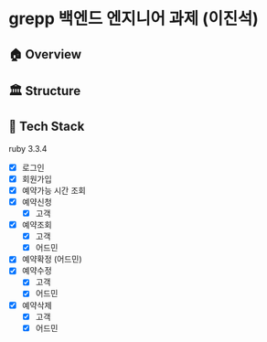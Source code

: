 
# grepp 백엔드 엔지니어 과제 (이진석)


## 🏠 Overview

## 🏛️ Structure

## 🎢 Tech Stack

ruby 3.3.4
 
- [x] 로그인
- [x] 회원가입
- [x] 예약가능 시간 조회
- [x] 예약신청
  - [x] 고객
- [x] 예약조회
  - [x] 고객
  - [x] 어드민
- [x] 예약확정 (어드민)
- [x] 예약수정
  - [x] 고객
  - [x] 어드민
- [x] 예약삭제
  - [x] 고객
  - [x] 어드민